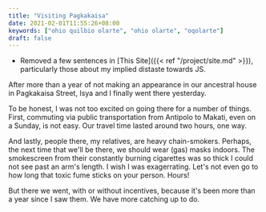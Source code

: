 ```yaml
---
title: "Visiting Pagkakaisa"
date: 2021-02-01T11:55:26+08:00
keywords: ["ohio quilbio olarte", "ohio olarte", "oqolarte"]
draft: false
---
```

- Removed a few sentences in [This Site]({{< ref "/project/site.md" >}}), particularly those about my implied distaste towards JS.

After more than a year of not making an appearance in our ancestral house in Pagkakaisa Street, Isya and I finally went there yesterday.

To be honest, I was not too excited on going there for a number of things.
First, commuting via public transportation from Antipolo to Makati, even on a Sunday, is not easy.
Our travel time lasted around two hours, one way.

And lastly, people there, my relatives, are heavy chain-smokers.
Perhaps, the next time that we'll be there, we should wear (gas) masks indoors. 
The smokescreen from their constantly burning cigarettes was so thick I could not see past an arm's length.
I wish I was exagerrating.
Let's not even go to how long that toxic fume sticks on your person.
Hours!

But there we went, with or without incentives, because it's been more than a year since I saw them.
We have more catching up to do.

